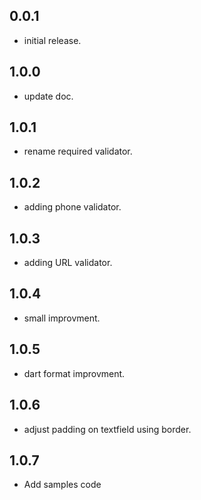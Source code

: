 ## 0.0.1
* initial release.
## 1.0.0
* update doc.
## 1.0.1
* rename required validator.
## 1.0.2
* adding phone validator.
## 1.0.3
* adding URL validator.
## 1.0.4
* small improvment.
## 1.0.5
* dart format improvment.
## 1.0.6
* adjust padding on textfield using border. 
## 1.0.7
* Add samples code

